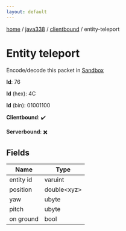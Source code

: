 ```yaml
---
layout: default
---
```


[home](/)  /  [java338](/protocol/java338)  /  [clientbound](/protocol/java338/clientbound)  /  entity-teleport

# Entity teleport

Encode/decode this packet in [Sandbox](../../../sandbox/java338#clientbound.entity_teleport)

**Id**: 76

**Id** (hex): 4C

**Id** (bin): 01001100

**Clientbound**: ✔️

**Serverbound**: ✖️

## Fields

Name | Type
---|---
entity id | varuint
position | double&lt;xyz&gt;
yaw | ubyte
pitch | ubyte
on ground | bool
